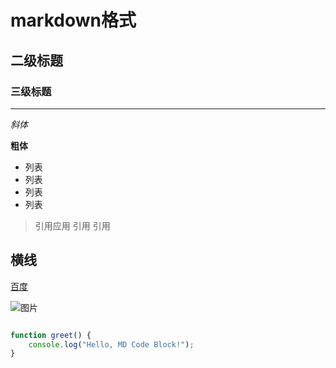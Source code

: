 # markdown格式
## 二级标题
### 三级标题

--- 

*斜体*   

**粗体**

- 列表
- 列表
- 列表
- 列表

> 引用应用
>  引用
>   引用

横线
--- 

[百度](http://www.baidu.com)

![图片](https://gimg2.baidu.com/image_search/src=http%3A%2F%2Fci.xiaohongshu.com%2F01028m01ksg2arwelhx010gnkkybwkogbs%3FimageView2%2F2%2Fw%2F1080%2Fformat%2Fjpg&refer=http%3A%2F%2Fci.xiaohongshu.com&app=2002&size=f9999,10000&q=a80&n=0&g=0n&fmt=auto?sec=1751911658&t=9566a96cfa3183b55ec12561d3e33dfd)

``` javascript

function greet() {
    console.log("Hello, MD Code Block!");
}

 ```
